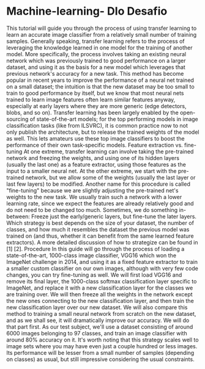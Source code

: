 # Machine-learning- DIo Desafio
This tutorial will guide you through the process of using transfer learning to learn an accurate image classifier from a relatively small number of training samples. Generally speaking, transfer learning refers to the process of leveraging the knowledge learned in one model for the training of another model.
More specifically, the process involves taking an existing neural network which was previously trained to good performance on a larger dataset, and using it as the basis for a new model which leverages that previous network's accuracy for a new task. This method has become popular in recent years to improve the performance of a neural net trained on a small dataset; the intuition is that the new dataset may be too small to train to good performance by itself, but we know that most neural nets trained to learn image features often learn similar features anyway, especially at early layers where they are more generic (edge detectors, blobs, and so on).
Transfer learning has been largely enabled by the open-sourcing of state-of-the-art models; for the top performing models in image classification tasks (like from ILSVRC), it is common practice now to not only publish the architecture, but to release the trained weights of the model as well. This lets amateurs use these top image classifiers to boost the performance of their own task-specific models.
Feature extraction vs. fine-tuning
At one extreme, transfer learning can involve taking the pre-trained network and freezing the weights, and using one of its hidden layers (usually the last one) as a feature extractor, using those features as the input to a smaller neural net.
At the other extreme, we start with the pre-trained network, but we allow some of the weights (usually the last layer or last few layers) to be modified. Another name for this procedure is called "fine-tuning" because we are slightly adjusting the pre-trained net's weights to the new task. We usually train such a network with a lower learning rate, since we expect the features are already relatively good and do not need to be changed too much.
Sometimes, we do something in-between: Freeze just the early/generic layers, but fine-tune the later layers. Which strategy is best depends on the size of your dataset, the number of classes, and how much it resembles the dataset the previous model was trained on (and thus, whether it can benefit from the same learned feature extractors). A more detailed discussion of how to strategize can be found in [1] [2].
Procedure
In this guide will go through the process of loading a state-of-the-art, 1000-class image classifier, VGG16 which won the ImageNet challenge in 2014, and using it as a fixed feature extractor to train a smaller custom classifier on our own images, although with very few code changes, you can try fine-tuning as well.
We will first load VGG16 and remove its final layer, the 1000-class softmax classification layer specific to ImageNet, and replace it with a new classification layer for the classes we are training over. We will then freeze all the weights in the network except the new ones connecting to the new classification layer, and then train the new classification layer over our new dataset.
We will also compare this method to training a small neural network from scratch on the new dataset, and as we shall see, it will dramatically improve our accuracy. We will do that part first.
As our test subject, we'll use a dataset consisting of around 6000 images belonging to 97 classes, and train an image classifier with around 80% accuracy on it. It's worth noting that this strategy scales well to image sets where you may have even just a couple hundred or less images. Its performance will be lesser from a small number of samples (depending on classes) as usual, but still impressive considering the usual constraints.


